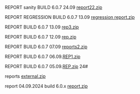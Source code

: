 REPORT sanity BUILD 6.0.7 24.09  [report22.zip](https://github.com/user-attachments/files/17107676/report22.zip)


REPORT REGRESSION BUILD 6.0.7 13.09  [regression report.zip](https://github.com/user-attachments/files/17008628/regression.report.zip)


REPORT BUILD 6.0.7 13.09  [rep3.zip](https://github.com/user-attachments/files/17005185/rep3.zip)


REPORT BUILD 6.0.7 12.09  [rep.zip](https://github.com/user-attachments/files/16988382/rep.zip)


REPORT BUILD 6.0.7 07.09 [reports2.zip](https://github.com/user-attachments/files/16939534/reports2.zip)

REPORT BUILD 6.0.7 06.09.[REP1.zip](https://github.com/user-attachments/files/16903413/REP1.zip)


REPORT BUILD 6.0.7 05.09.[REP.zip](https://github.com/user-attachments/files/16883854/REP.zip)
24# 

reports
[external.zip](https://github.com/user-attachments/files/16843755/external.zip)

report 04.09.2024 build 6.0.x
[report.zip](https://github.com/user-attachments/files/16860883/report.zip)

